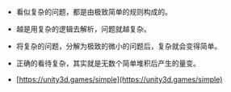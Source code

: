 - 看似复杂的问题，都是由极致简单的规则构成的。

- 越是用复杂的逻辑去解析，问题就越复杂。

- 将复杂的问题，分解为极致的微小的问题后，复杂就会变得简单。

- 正确的看待复杂，其实就是无数个简单堆积后产生的量变。

- [https://unity3d.games/simple](https://unity3d.games/simple)

  

